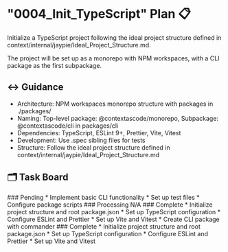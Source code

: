 # "0004_Init_TypeScript" Plan 📋
<Description>
Initialize a TypeScript project following the ideal project structure defined in context/internal/jaypie/Ideal_Project_Structure.md.

The project will be set up as a monorepo with NPM workspaces, with a CLI package as the first subpackage.
</Description>

## ↔️ Guidance

* Architecture: NPM workspaces monorepo structure with packages in ./packages/
* Naming: Top-level package: @contextascode/monorepo, Subpackage: @contextascode/cli in packages/cli
* Dependencies: TypeScript, ESLint 9+, Prettier, Vite, Vitest
* Development: Use .spec sibling files for tests
* Structure: Follow the ideal project structure defined in context/internal/jaypie/Ideal_Project_Structure.md

## 🗂️ Task Board

<Pending>
### Pending
* Implement basic CLI functionality
* Set up test files
* Configure package scripts
</Pending>

<Processing>
### Processing
N/A
</Processing>

<Complete>
### Complete
* Initialize project structure and root package.json
* Set up TypeScript configuration
* Configure ESLint and Prettier
* Set up Vite and Vitest
* Create CLI package with commander
</Complete>

<Complete>
### Complete
* Initialize project structure and root package.json
* Set up TypeScript configuration
* Configure ESLint and Prettier
* Set up Vite and Vitest
</Complete>
